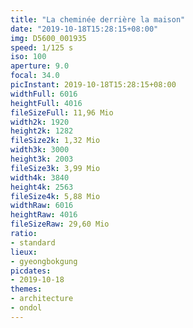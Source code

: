 ```yaml
---
title: "La cheminée derrière la maison"
date: "2019-10-18T15:28:15+08:00"
img: D5600_001935
speed: 1/125 s
iso: 100
aperture: 9.0
focal: 34.0
picInstant: 2019-10-18T15:28:15+08:00
widthFull: 6016
heightFull: 4016
fileSizeFull: 11,96 Mio
width2k: 1920
height2k: 1282
fileSize2k: 1,32 Mio
width3k: 3000
height3k: 2003
fileSize3k: 3,99 Mio
width4k: 3840
height4k: 2563
fileSize4k: 5,88 Mio
widthRaw: 6016
heightRaw: 4016
fileSizeRaw: 29,60 Mio
ratio:
- standard
lieux:
- gyeongbokgung
picdates:
- 2019-10-18
themes:
- architecture
- ondol
---
```


